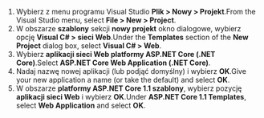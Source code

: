 1. <span data-ttu-id="94ed1-101">Wybierz z menu programu Visual Studio **Plik > Nowy > Projekt**.</span><span class="sxs-lookup"><span data-stu-id="94ed1-101">From the Visual Studio menu, select **File > New > Project**.</span></span>
2. <span data-ttu-id="94ed1-102">W obszarze **szablony** sekcji **nowy projekt** okno dialogowe, wybierz opcję **Visual C# > sieci Web**.</span><span class="sxs-lookup"><span data-stu-id="94ed1-102">Under the **Templates** section of the **New Project** dialog box, select **Visual C# > Web**.</span></span>
3. <span data-ttu-id="94ed1-103">Wybierz **aplikacji sieci Web platformy ASP.NET Core (.NET Core)**.</span><span class="sxs-lookup"><span data-stu-id="94ed1-103">Select **ASP.NET Core Web Application (.NET Core)**.</span></span>
4. <span data-ttu-id="94ed1-104">Nadaj nazwę nowej aplikacji (lub podjąć domyślny) i wybierz **OK**.</span><span class="sxs-lookup"><span data-stu-id="94ed1-104">Give your new application a name (or take the default) and select **OK**.</span></span>
5. <span data-ttu-id="94ed1-105">W obszarze **platformy ASP.NET Core 1.1 szablony**, wybierz pozycję **aplikacji sieci Web** i wybierz **OK**.</span><span class="sxs-lookup"><span data-stu-id="94ed1-105">Under **ASP.NET Core 1.1 Templates**, select **Web Application** and select **OK**.</span></span>

